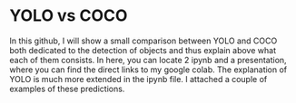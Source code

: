 # YOLO vs COCO

In this github, I will show a small comparison between YOLO and COCO both dedicated to the detection of objects and thus explain above what each of them consists. In here, you can locate 2 ipynb and a presentation, where you can find the direct links to my google colab. The explanation of YOLO is much more extended in the ipynb file. I attached a couple of examples of these predictions.
